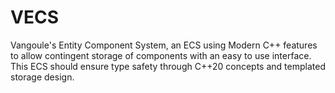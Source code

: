# VECS
Vangoule's Entity Component System, an ECS using Modern C++ features to allow contingent storage of components with an easy to use interface. This ECS should ensure type safety through C++20 concepts and templated storage design. 

